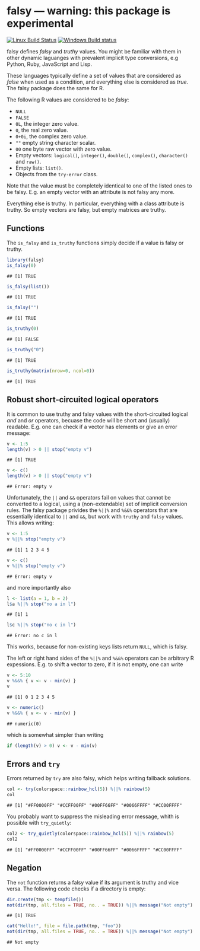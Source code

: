 


# falsy — warning: this package is experimental

[![Linux Build Status](https://travis-ci.org/gaborcsardi/falsy.png?branch=master)](https://travis-ci.org/gaborcsardi/falsy)
[![Windows Build status](https://ci.appveyor.com/api/projects/status/cn0ooxtcame61mpu)](https://ci.appveyor.com/project/gaborcsardi/falsy)

falsy defines *falsy* and *truthy* values. You might be familiar with them
in other dynamic laguanges with prevalent implicit type conversions,
e.g Python, Ruby, JavaScript and Lisp.

These languages typically define a set of values that are considered as
*false* when used as a condition, and everything else is considered as
*true*. The falsy package does the same for R.

The following R values are considered to be *falsy*:
- `NULL`
- `FALSE`
- `0L`, the integer zero value.
- `0`, the real zero value.
- `0+0i`, the complex zero value.
- `""` empty string character scalar.
- `00` one byte raw vector with zero value.
- Empty vectors: `logical()`, `integer()`, `double()`, `complex()`,
  `character()` and `raw()`.
- Empty lists: `list()`.
- Objects from the `try-error` class.

Note that the value must be completely identical to one of the listed ones
to be falsy. E.g. an empty vector with an attribute is not falsy any more.

Everything else is truthy. In particular, everything with a class attribute
is truthy. So empty vectors are falsy, but empty matrices are truthy.

## Functions

The `is_falsy` and `is_truthy` functions simply decide if a value is falsy
or truthy.


```r
library(falsy)
is_falsy(0)
```

```
## [1] TRUE
```

```r
is_falsy(list())
```

```
## [1] TRUE
```

```r
is_falsy("")
```

```
## [1] TRUE
```

```r
is_truthy(0)
```

```
## [1] FALSE
```

```r
is_truthy("0")
```

```
## [1] TRUE
```

```r
is_truthy(matrix(nrow=0, ncol=0))
```

```
## [1] TRUE
```

## Robust short-circuited logical operators

It is common to use truthy and falsy values with the short-circuited
logical *and* and *or* operators, becuase the code will be short and
(usually) readable. E.g. one can check if a vector has elements or give an
error message:


```r
v <- 1:5
length(v) > 0 || stop("empty v")
```

```
## [1] TRUE
```

```r
v <- c()
length(v) > 0 || stop("empty v")
```

```
## Error: empty v
```

Unfortunately, the `||` and `&&` operators fail on values that cannot be
converted to a logical, using a (non-extendable) set of implicit conversion
rules. The falsy package privides the `%||%` and `%&&%` operators that are
essentially identical to `||` and `&&`, but work with `truthy` and `falsy`
values. This allows writing:


```r
v <- 1:5
v %||% stop("empty v")
```

```
## [1] 1 2 3 4 5
```

```r
v <- c()
v %||% stop("empty v")
```

```
## Error: empty v
```

and more importantly also 


```r
l <- list(a = 1, b = 2)
l$a %||% stop("no a in l")
```

```
## [1] 1
```

```r
l$c %||% stop("no c in l")
```

```
## Error: no c in l
```

This works, because for non-existing keys lists return `NULL`, which is
falsy.

The left or right hand sides of the `%||%` and `%&&%` operators can be
arbitrary R expessions. E.g. to shift a vector to zero, if it is not empty,
one can write


```r
v <- 5:10
v %&&% { v <- v - min(v) }
v
```

```
## [1] 0 1 2 3 4 5
```

```r
v <- numeric()
v %&&% { v <- v - min(v) }
```

```
## numeric(0)
```

which is somewhat simpler than writing


```r
if (length(v) > 0) v <- v - min(v)
```

## Errors and `try`

Errors returned by `try` are also falsy, which helps writing fallback
solutions.


```r
col <- try(colorspace::rainbow_hcl(5)) %||% rainbow(5)
col
```

```
## [1] "#FF0000FF" "#CCFF00FF" "#00FF66FF" "#0066FFFF" "#CC00FFFF"
```

You probably want to suppress the misleading error message, whith is
possible with `try_quietly`:


```r
col2 <- try_quietly(colorspace::rainbow_hcl(5)) %||% rainbow(5)
col2
```

```
## [1] "#FF0000FF" "#CCFF00FF" "#00FF66FF" "#0066FFFF" "#CC00FFFF"
```

## Negation

The `not` function returns a falsy value if its argument is truthy and
vice versa. The following code checks if a directory is empty:


```r
dir.create(tmp <- tempfile())
not(dir(tmp, all.files = TRUE, no.. = TRUE)) %||% message("Not empty")
```

```
## [1] TRUE
```

```r
cat("Hello!", file = file.path(tmp, "foo"))
not(dir(tmp, all.files = TRUE, no.. = TRUE)) %||% message("Not empty")
```

```
## Not empty
```
